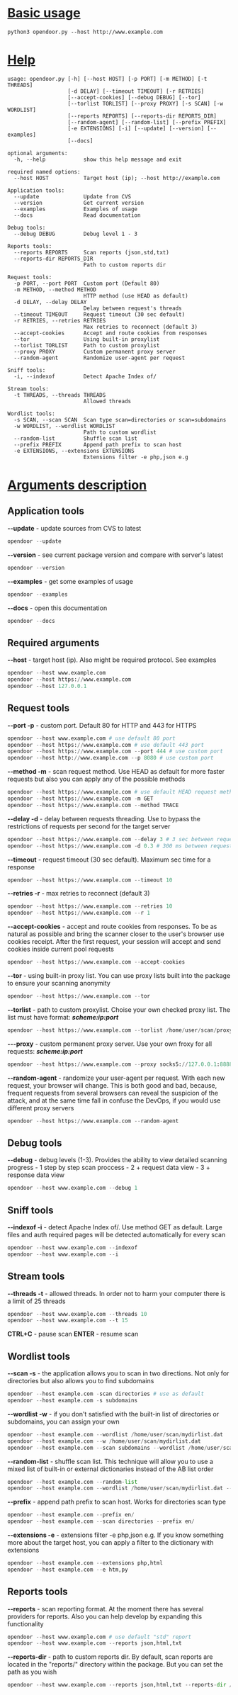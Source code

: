 [Basic usage](https://github.com/stanislav-web/OpenDoor/wiki/Usage#basic-usage)
===============
```
python3 opendoor.py --host http://www.example.com
```
[Help](https://github.com/stanislav-web/OpenDoor/wiki/Usage#help)
===============
```
usage: opendoor.py [-h] [--host HOST] [-p PORT] [-m METHOD] [-t THREADS]
                   [-d DELAY] [--timeout TIMEOUT] [-r RETRIES]
                   [--accept-cookies] [--debug DEBUG] [--tor]
                   [--torlist TORLIST] [--proxy PROXY] [-s SCAN] [-w WORDLIST]
                   [--reports REPORTS] [--reports-dir REPORTS_DIR]
                   [--random-agent] [--random-list] [--prefix PREFIX]
                   [-e EXTENSIONS] [-i] [--update] [--version] [--examples]
                   [--docs]

optional arguments:
  -h, --help            show this help message and exit

required named options:
  --host HOST           Target host (ip); --host http://example.com

Application tools:
  --update              Update from CVS
  --version             Get current version
  --examples            Examples of usage
  --docs                Read documentation

Debug tools:
  --debug DEBUG         Debug level 1 - 3

Reports tools:
  --reports REPORTS     Scan reports (json,std,txt)
  --reports-dir REPORTS_DIR
                        Path to custom reports dir

Request tools:
  -p PORT, --port PORT  Custom port (Default 80)
  -m METHOD, --method METHOD
                        HTTP method (use HEAD as default)
  -d DELAY, --delay DELAY
                        Delay between request's threads
  --timeout TIMEOUT     Request timeout (30 sec default)
  -r RETRIES, --retries RETRIES
                        Max retries to reconnect (default 3)
  --accept-cookies      Accept and route cookies from responses
  --tor                 Using built-in proxylist
  --torlist TORLIST     Path to custom proxylist
  --proxy PROXY         Custom permanent proxy server
  --random-agent        Randomize user-agent per request

Sniff tools:
  -i, --indexof         Detect Apache Index of/

Stream tools:
  -t THREADS, --threads THREADS
                        Allowed threads

Wordlist tools:
  -s SCAN, --scan SCAN  Scan type scan=directories or scan=subdomains
  -w WORDLIST, --wordlist WORDLIST
                        Path to custom wordlist
  --random-list         Shuffle scan list
  --prefix PREFIX       Append path prefix to scan host
  -e EXTENSIONS, --extensions EXTENSIONS
                        Extensions filter -e php,json e.g
```
[Arguments description](https://github.com/stanislav-web/OpenDoor/wiki/Usage#arguments-description-usage)
===============

Application tools
---------------------------

**--update** - update sources from CVS to latest

```python
opendoor --update
```

**--version** - see current package version and compare with server's latest

```python
opendoor --version
```

**--examples** - get some examples of usage

```python
opendoor --examples
```

**--docs** - open this documentation

```python
opendoor --docs
```

Required arguments
---------------------------

**--host** - target host (ip). Also might be required protocol. See examples

```python
opendoor --host www.example.com
opendoor --host https://www.example.com
opendoor --host 127.0.0.1
```

Request tools
---------------------------

**--port -p** - custom port. Default 80 for HTTP and 443 for HTTPS

```python
opendoor --host www.example.com # use default 80 port
opendoor --host https://www.example.com # use default 443 port
opendoor --host https://www.example.com --port 444 # use custom port
opendoor --host http://www.example.com --p 8080 # use custom port
```

**--method -m** - scan request method. Use HEAD as default for more faster requests but also you can apply any of the possible methods

```python
opendoor --host https://www.example.com # use default HEAD request method
opendoor --host https://www.example.com -m GET
opendoor --host https://www.example.com --method TRACE
```

**--delay -d** - delay between requests threading. Use to bypass the restrictions of requests per second for the target server

```python
opendoor --host https://www.example.com --delay 3 # 3 sec between requests
opendoor --host https://www.example.com -d 0.3 # 300 ms between requests
```

**--timeout** - request timeout (30 sec default). Maximum sec time for a response

```python
opendoor --host https://www.example.com --timeout 10
```

**--retries -r** - max retries to reconnect (default 3)

```python
opendoor --host https://www.example.com --retries 10
opendoor --host https://www.example.com --r 1
```

**--accept-cookies** - accept and route cookies from responses. To be as natural as possible and bring the scanner closer to the user's browser use cookies receipt. After the first request, your session will accept and  send cookies inside current pool requests

```python
opendoor --host https://www.example.com --accept-cookies

```
**--tor** - using built-in proxy list. You can use proxy lists built into the package to ensure your scanning anonymity

```python
opendoor --host https://www.example.com --tor

```
**--torlist** - path to custom proxylist. Choise your own checked proxy list. The list must have format: ***scheme:ip:port***

```python
opendoor --host https://www.example.com --torlist /home/user/scan/proxy.txt
```

**---proxy** - custom permanent proxy server. Use your own froxy for all requests: ***scheme:ip:port***

```python
opendoor --host https://www.example.com --proxy socks5://127.0.0.1:8888
```

**--random-agent** - randomize your user-agent per request. With each new request, your browser will change. This is both good and bad, because, frequent requests from several browsers can reveal the suspicion of the attack, and at the same time fall in confuse the DevOps, if you would use different proxy servers

```python
opendoor --host https://www.example.com --random-agent
```

Debug tools
---------------------------

**--debug** - debug levels (1-3). Provides the ability to view detailed scanning progress
     - 1 step by step scan proccess
     - 2 + request data view
     - 3 + response data view

```python
opendoor --host www.example.com --debug 1
```

Sniff tools
---------------------------

**--indexof -i** - detect Apache Index of/. Use method GET as default. Large files and auth required pages will be detected automatically for every scan

```python
opendoor --host www.example.com --indexof
opendoor --host www.example.com --i
```

Stream tools
---------------------------

**--threads -t** - allowed threads. In order not to harm your computer there is a limit of 25 threads

```python
opendoor --host www.example.com --threads 10
opendoor --host www.example.com --t 15
```

**CTRL+C** - pause scan
**ENTER** - resume scan

Wordlist tools
---------------------------

**--scan -s** - the application allows you to scan in two directions. Not only for directories but also allows you to find subdomains

```python
opendoor --host example.com -scan directories # use as default
opendoor --host example.com -s subdomains
```

**--wordlist -w** - if you don't  satisfied with the built-in list of directories or subdomains, you can assign your own

```python
opendoor --host example.com --wordlist /home/user/scan/mydirlist.dat
opendoor --host example.com --w /home/user/scan/mydirlist.dat
opendoor --host example.com --scan subdomains --wordlist /home/user/scan/mysubdomainslist.txt
```

**--random-list** - shuffle scan list. This technique will allow you to use a mixed list of built-in or external dictionaries instead of the AB list order

```python
opendoor --host example.com --random-list
opendoor --host example.com --wordlist /home/user/scan/mydirlist.dat --random-list

```

**--prefix** - append path prefix to scan host. Works for directories scan type

```python
opendoor --host example.com --prefix en/
opendoor --host example.com --scan directories --prefix en/
```

**--extensions -e** - extensions filter -e php,json e.g. If you know something more about the target host, you can apply a filter to the dictionary with extensions

```python
opendoor --host example.com --extensions php,html
opendoor --host example.com --e htm,py
```

Reports tools
---------------------------

**--reports** - scan reporting format. At the moment there has several providers for reports. Also you can help develop by expanding this functionality

```python
opendoor --host www.example.com # use default "std" report
opendoor --host www.example.com --reports json,html,txt
```

**--reports-dir** - path to custom reports dir. By default, scan reports are located in the "reports/" directory within the package. But you can set the path as you wish

```python
opendoor --host www.example.com --reports json,html,txt --reports-dir /home/usr/User/scans/reports
```